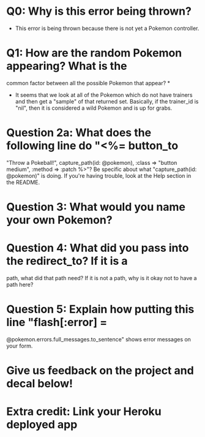 # Q0: Why is this error being thrown?

- This error is being thrown because there is not yet a 
  Pokemon controller.

# Q1: How are the random Pokemon appearing? What is the 
common factor between all the possible Pokemon that appear? *

- It seems that we look at all of the Pokemon which do
  not have trainers and then get a "sample" of that returned
  set. Basically, if the trainer_id is "nil", then it is
  considered a wild Pokemon and is up for grabs.

# Question 2a: What does the following line do "<%= button_to 
"Throw a Pokeball!", capture_path(id: @pokemon), :class => 
"button medium", :method => :patch %>"? Be specific about what 
"capture_path(id: @pokemon)" is doing. If you're having trouble, 
look at the Help section in the README.


# Question 3: What would you name your own Pokemon?

# Question 4: What did you pass into the redirect_to? If it is a 
path, what did that path need? If it is not a path, why is it okay 
not to have a path here?

# Question 5: Explain how putting this line "flash[:error] = 
@pokemon.errors.full_messages.to_sentence" shows error messages on 
your form.

# Give us feedback on the project and decal below!

# Extra credit: Link your Heroku deployed app
